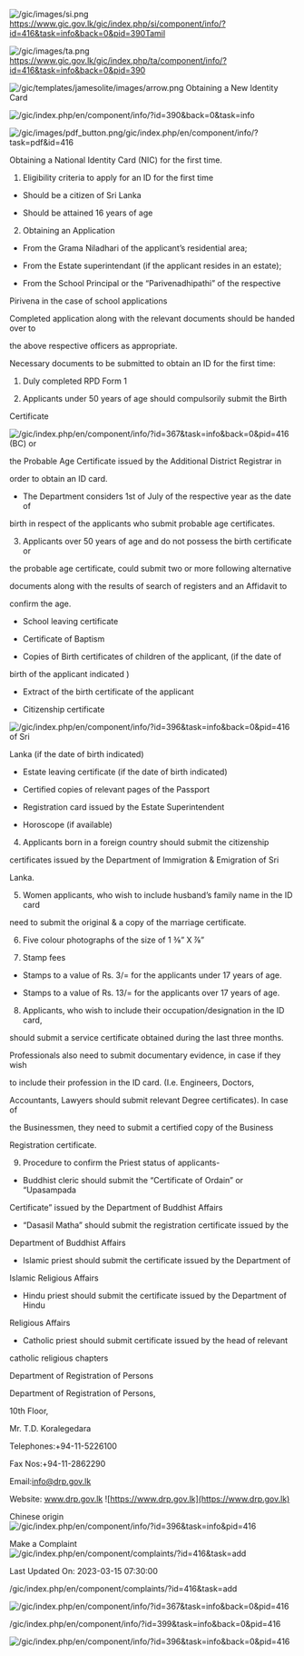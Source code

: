 <!-- Source: https://gic.gov.lk/gic/index.php/en/component/info/?id=416&task=info&back=0&pid=390 -->

![/gic/images/si.png](/gic/images/si.png)https://www.gic.gov.lk/gic/index.php/si/component/info/?id=416&task=info&back=0&pid=390Tamil

![/gic/images/ta.png](/gic/images/ta.png)https://www.gic.gov.lk/gic/index.php/ta/component/info/?id=416&task=info&back=0&pid=390

![/gic/templates/jamesolite/images/arrow.png](/gic/templates/jamesolite/images/arrow.png) Obtaining a New Identity Card

![/gic/index.php/en/component/info/?id=390&back=0&task=info](/gic/index.php/en/component/info/?id=390&back=0&task=info)

![/gic/images/pdf_button.png](/gic/images/pdf_button.png)/gic/index.php/en/component/info/?task=pdf&id=416

Obtaining a National Identity Card (NIC) for the first time.

 1. Eligibility criteria to apply for an ID for the first time

 * Should be a citizen of Sri Lanka

 * Should be attained 16 years of age

 2. Obtaining an Application

 * From the Grama Niladhari of the applicant’s residential area;

 * From the Estate superintendant (if the applicant resides in an estate);

 * From the School Principal or the “Parivenadhipathi” of the respective

 Pirivena in the case of school applications

Completed application along with the relevant documents should be handed over to

the above respective officers as appropriate.

Necessary documents to be submitted to obtain an ID for the first time:

 1. Duly completed RPD Form 1

 2. Applicants under 50 years of age should compulsorily submit the Birth

 Certificate

 ![/gic/index.php/en/component/info/?id=367&task=info&back=0&pid=416](/gic/index.php/en/component/info/?id=367&task=info&back=0&pid=416) (BC) or

 the Probable Age Certificate issued by the Additional District Registrar in

 order to obtain an ID card.

 * The Department considers 1st of July of the respective year as the date of

 birth in respect of the applicants who submit probable age certificates.

 3. Applicants over 50 years of age and do not possess the birth certificate or

 the probable age certificate, could submit two or more following alternative

 documents along with the results of search of registers and an Affidavit to

 confirm the age.

 * School leaving certificate

 * Certificate of Baptism

 * Copies of Birth certificates of children of the applicant, (if the date of

 birth of the applicant indicated )

 * Extract of the birth certificate of the applicant

 * Citizenship certificate

 ![/gic/index.php/en/component/info/?id=396&task=info&back=0&pid=416](/gic/index.php/en/component/info/?id=396&task=info&back=0&pid=416) of Sri

 Lanka (if the date of birth indicated)

 * Estate leaving certificate (if the date of birth indicated)

 * Certified copies of relevant pages of the Passport

 * Registration card issued by the Estate Superintendent

 * Horoscope (if available)

 4. Applicants born in a foreign country should submit the citizenship

 certificates issued by the Department of Immigration & Emigration of Sri

 Lanka.

 5. Women applicants, who wish to include husband’s family name in the ID card

 need to submit the original & a copy of the marriage certificate.

 6. Five colour photographs of the size of 1 ⅜” X ⅞”

 7. Stamp fees

 * Stamps to a value of Rs. 3/= for the applicants under 17 years of age.

 * Stamps to a value of Rs. 13/= for the applicants over 17 years of age.

 8. Applicants, who wish to include their occupation/designation in the ID card,

 should submit a service certificate obtained during the last three months.

 Professionals also need to submit documentary evidence, in case if they wish

 to include their profession in the ID card. (I.e. Engineers, Doctors,

 Accountants, Lawyers should submit relevant Degree certificates). In case of

 the Businessmen, they need to submit a certified copy of the Business

 Registration certificate.

 9. Procedure to confirm the Priest status of applicants-

 * Buddhist cleric should submit the “Certificate of Ordain” or “Upasampada

 Certificate” issued by the Department of Buddhist Affairs

 * “Dasasil Matha” should submit the registration certificate issued by the

 Department of Buddhist Affairs

 * Islamic priest should submit the certificate issued by the Department of

 Islamic Religious Affairs

 * Hindu priest should submit the certificate issued by the Department of Hindu

 Religious Affairs

 * Catholic priest should submit certificate issued by the head of relevant

 catholic religious chapters

Department of Registration of Persons

Department of Registration of Persons,

10th Floor,

Mr. T.D. Koralegedara

Telephones:+94-11-5226100

Fax Nos:+94-11-2862290

Email:info@drp.gov.lk

Website: www.drp.gov.lk ![https://www.drp.gov.lk](https://www.drp.gov.lk)

Chinese origin ![/gic/index.php/en/component/info/?id=396&task=info&pid=416](/gic/index.php/en/component/info/?id=396&task=info&pid=416)

Make a Complaint ![/gic/index.php/en/component/complaints/?id=416&task=add](/gic/index.php/en/component/complaints/?id=416&task=add)

Last Updated On: 2023-03-15 07:30:00

/gic/index.php/en/component/complaints/?id=416&task=add

![/gic/index.php/en/component/info/?id=367&task=info&back=0&pid=416](/gic/index.php/en/component/info/?id=367&task=info&back=0&pid=416)

/gic/index.php/en/component/info/?id=399&task=info&back=0&pid=416

![/gic/index.php/en/component/info/?id=396&task=info&back=0&pid=416](/gic/index.php/en/component/info/?id=396&task=info&back=0&pid=416)